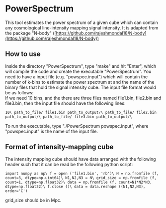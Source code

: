 # PowerSpectrum
This tool estimates the power spectrum of a given cube which can contain any cosmological line-intensity mapping signal intensity. It is adapted from the package "N-body" ([https://github.com/rajeshmondal18/N-body](https://github.com/rajeshmondal18/N-body))

## How to use
Inside the directory "PowerSpectrum", type "make" and hit "Enter", which will compile the code and create the executable "PowerSpectrum". You need to have a input file (e.g. "powspec.input") which will contain the number of k-bins to estimate the power spectrum at and the name of the binary files that hold the signal intensity cube.
The input file format would be as follows:\
If we need 10 bins, and the there are three files named file1.bin, file2.bin and file3.bin, then the input file should have the following lines:

`10\
path_to_file/ file1.bin path_to_output/\
path_to_file/ file2.bin path_to_output/\
path_to_file/ file3.bin path_to_output/\`

To run the executable, type "./PowerSpectrum powspec.input", where "powspec.input" is the name of the input file.

## Format of intensity-mapping cube
The intensity mapping cube should have data arranged with the following header such that it can be read be the following python script:

`import numpy as np\
f = open ('file1.bin', 'rb')\
N = np.fromfile (f, count=3, dtype=np.uint64)\
N1,N2,N3 = N\
grid_size = np.fromfile (f, count=1, dtype=np.float32)\
data = np.fromfile (f, count=N1*N2*N3, dtype=np.float32)\
f.close ()\
data = data.reshape ((N1,N2,N3), order='C')`

grid_size should be in Mpc.
